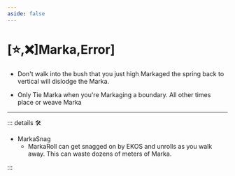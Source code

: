 ```yaml
---
aside: false
---
```

# [⭐,❌]<labor>Marka</labor>,<error>Error</error>]</py>

- Don't walk into the bush that you just high Markaged the spring back to vertical will dislodge the Marka.

- Only Tie Marka when you're Markaging a boundary. All other times place or weave Marka

---

<!-- =================================================== -->
<!-- =================================================== -->
<!-- =================================================== -->
<!-- =================================================== -->
<!-- =================================================== -->
::: details 🛠

- MarkaSnag
    - MarkaRoll can get snagged on by EKOS and unrolls as you walk away. This can waste dozens of meters of Marka.

:::
